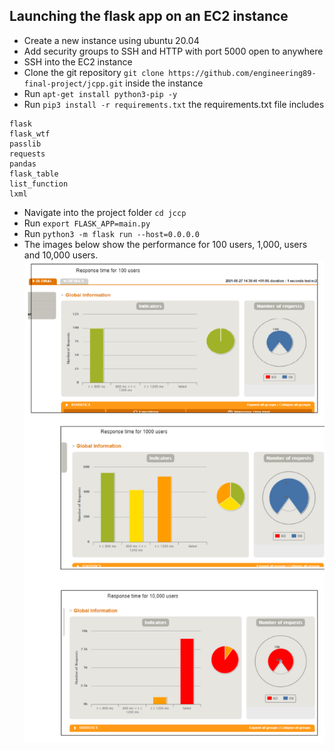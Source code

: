 ## Launching the flask app on an EC2 instance
- Create a new instance using ubuntu 20.04
- Add security groups to SSH and HTTP with port 5000 open to anywhere
- SSH into the EC2 instance
- Clone the git repository `git clone https://github.com/engineering89-final-project/jcpp.git` inside the instance
- Run `apt-get install python3-pip -y`
- Run `pip3 install -r requirements.txt` the requirements.txt file includes
```
flask
flask_wtf
passlib
requests
pandas
flask_table
list_function
lxml
```
- Navigate into the project folder `cd jccp`
- Run `export FLASK_APP=main.py`
- Run `python3 -m flask run --host=0.0.0.0`
- The images below show the performance for 100 users, 1,000, users and 10,000 users.
![EC2 performance](images/EC2_performance.png)
